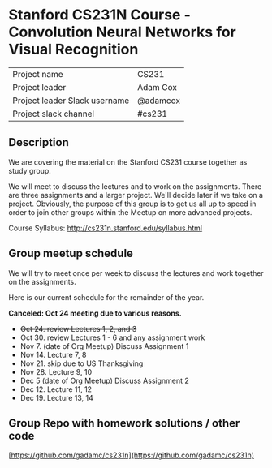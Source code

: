 # Stanford CS231N Course - Convolution Neural Networks for Visual Recognition

|                               |                  |
| ----------------------------- | ---------------- |
| Project name                  | CS231       |
| Project leader                | Adam Cox |
| Project leader Slack username | @adamcox    |
| Project slack channel         | #cs231           |

## Description

We are covering the material on the Stanford CS231 course together as study group. 

We will meet to discuss the lectures and to work on the assignments. There are 
three assignments and a larger project. We'll decide later if we take on a project. 
Obviously, the purpose of this group is to get us all up to speed in order to join
other groups within the Meetup on more advanced projects. 

Course Syllabus: http://cs231n.stanford.edu/syllabus.html

## Group meetup schedule

We will try to meet once per week to discuss the lectures and work together on the assignments. 

Here is our current schedule for the remainder of the year. 

**Canceled: Oct 24 meeting due to various reasons.**

* ~~Oct 24. review Lectures 1, 2, and 3~~
* Oct 30. review Lectures 1 - 6 and any assignment work
* Nov 7. (date of Org Meetup) Discuss Assignment 1
* Nov 14. Lecture 7, 8
* Nov 21. skip due to US Thanksgiving
* Nov 28. Lecture 9, 10
* Dec 5 (date of Org Meetup) Discuss Assignment 2
* Dec 12. Lecture 11, 12
* Dec 19. Lecture 13, 14

## Group Repo with homework solutions / other code

[https://github.com/gadamc/cs231n](https://github.com/gadamc/cs231n)




